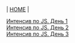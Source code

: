 | [HOME](https://github.com/vik-vavilikhin/vik-vavilikhin.github.io) |  

[Интенсив по JS. День 1](https://www.youtube.com/watch?v=NHB0OJg9CMU)  
[Интенсив по JS. День 2](https://www.youtube.com/watch?v=T2vh4wGg6OU)  
[Интенсив по JS. День 3](https://www.youtube.com/watch?v=-FTytB-b-A0)  
